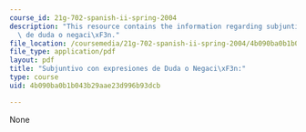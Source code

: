 ```yaml
---
course_id: 21g-702-spanish-ii-spring-2004
description: "This resource contains the information regarding subjuntivo con expresiones\
  \ de duda o negaci\xF3n."
file_location: /coursemedia/21g-702-spanish-ii-spring-2004/4b090ba0b1b043b29aae23d996b93dcb_MIT21G_702S04_33sub.pdf
file_type: application/pdf
layout: pdf
title: "Subjuntivo con expresiones de Duda o Negaci\xF3n:"
type: course
uid: 4b090ba0b1b043b29aae23d996b93dcb

---
```

None